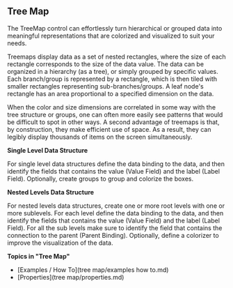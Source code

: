 ## Tree Map

The TreeMap control can effortlessly turn hierarchical or grouped data into meaningful representations that are colorized and visualized to suit your needs.  

Treemaps display data as a set of nested rectangles, where the size of each rectangle corresponds to the size of the data value. The data can be organized in a hierarchy (as a tree), or simply grouped by specific values. Each branch/group is represented by a rectangle, which is then tiled with smaller rectangles representing sub-branches/groups. A leaf node's rectangle has an area proportional to a specified dimension on the data.  

When the color and size dimensions are correlated in some way with the tree structure or groups, one can often more easily see patterns that would be difficult to spot in other ways. A second advantage of treemaps is that, by construction, they make efficient use of space. As a result, they can legibly display thousands of items on the screen simultaneously.

**Single Level Data Structure**

For single level data structures define the data binding to the data, and then identify the fields that contains the value (Value Field) and the label (Label Field). Optionally, create groups to group and colorize the boxes.

**Nested Levels Data Structure**

For nested levels data structures, create one or more root levels with one or more sublevels. For each level define the data binding to the data, and then identify the fields that contains the value (Value Field) and the label (Label Field). For all the sub levels make sure to identify the field that contains the connection to the parent (Parent Binding). Optionally, define a colorizer to improve the visualization of the data.

**Topics in "Tree Map"**
* [Examples / How To](tree map/examples  how to.md)
* [Properties](tree map/properties.md)